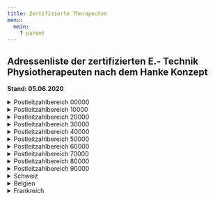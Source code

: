 ```yaml
---
title: Zertifizierte Therapeuten
menu:
  main:
    ? parent
---
```

## Adressenliste der zertifizierten E.- Technik Physiotherapeuten nach dem Hanke Konzept

**Stand: 05.06.2020** 

<details><summary>Postleitzahlbereich 00000</summary>

* Kerstin Lunze Praxis für Physiotherapie Gerichtstraße 5 01069 Dresden
* Konstanze Fleischer Praxis für Physiotherapie Emil- Üeberall-Str. 14  01159 Dresden
* Heike Simoneit Schillerstr. 38 01454 Radeberg
* Ina Vollborth Praxis für Physiotherapie Herbstsonne Somsdorferstr. 1a  01705 Freital
* Antje Hälbig Klinik Bavaria An der Wolfsschlucht 1-2 01731 Kreischa
* Petra Kuhn Praxis für Physiotherapie Welke-Kirsten u. Schmidt 01900 Großröhrsdorf
* Anette Klausch Ströbitzer Haupstr.14 03046 Cottbus
* Nicole Rödel Am Hirtenhaus 6 04159 Leipzig
* Antje Otto Harnackstr. 7 04317 Leipzig
* Ines Rothe Hohlbeinstr. 75 04429 Leipzig
* Gundula Striedinger Praxis für Physiotherapie Ringstraße 8 04668 Dürrweitzschen
* Kerstin Girbig Praxis für Physiotherapie Döbelner Straße 9-11 04746 Hartha
* Nicole Plock VITALIS Kylische Str. 31 06526 Sangerhausen
* Manja Schmidt VITALIS Kylische Str. 31 06526 Sangerhausen
* Uwe Müller Median Klinik Am Kießling 1 07356 Lobenstein
* Birgit Herzog Praxis für Physiotherapie Plauensche Straße 73 07545 Gera
* Karin Schnee Praxis für Physiotherapie Plauensche Straße 73 07545 Gera
* Jana Burghardt Moritz-Klinik Hermann-Sachse-Straße 46 07639 Bad Klosterlausnitz
* Dirk Hesse Praxis Physikalische Therapie Uwe Hübner Stauffenbergstraße 16 07746 Jena
* Katrin Meinhold Zur Försterei 2 08262 Jägersgrün
* Yvonne Hentschel Praxis für Physiotherapie A. Schädlich 08304 Schönheide
* Katja Köka Wormser Straße 17 09126 Chemnitz
* Teresa Ftitzsching Admedia GmbH Bayreuther Str. 12 09130 Chemnitz
* Ingrid Küttner Praxis für Physiotherapie Siedlung 3 09603 Großschirma 

</details>

<details><summary>Postleitzahlbereich 10000</summary>

* Beate Börner Stromstr. 10 10555 Berlin
* Nicole Mathew Mareschstr. 6 12055 Berlin
* Annette Göhrum Machonstraße 29 12105 Berlin
* Barbara Neuwald Hobrechtstr. 17 12047 Berlin
* Marlies Schleicher Rubensstr. 86 12157 Berlin
* Fransziska Engst Physio- Ergo GmbH Helle Mitte 12629 Berlin
* Barbara Stein Müllerstr. 20 a 13353 Berlin
* Miriam Goldschmidt Ev Geriatriezentrum Reinickendorfer Str. 61 13347 Berlin
* Barbara Maiwald Wachsmuthstr. 22 13467 Berlin
* Sabine Ziemann Schlieperstr. 5 13507 Berlin
* Kriemhild Thorbahn Ernst Str. 29 13509 Berlin
* Marion Rehfeld Prinz-Handjery-Str. 4 14167 Berlin
* Martina Lüninghake, PT in  Berlin 0177/5059404
* Sebastian Willems 14482 Potsdam
* Claudia Alt Chausseestr. 8 14542 Geltow
* Stefanie Miething Fachklinik Hohenstücken Brahmstr. 38 14772 Brandenburg
* Heike Ringte Fachklinik Hohenstücken Brahmstr. 38 14772 Brandenburg
* Kathrin Gottschalk Rapsacker 28 18211 Bagershagen
* Petra Gleuel Ambulantes Rehazentrum Am Grünen Tal 22 19063 Schwerin
* Nadine Stüwe Helios Kliniken Wismarsche- Str. 397 19049 Schwerin
* Heiko Nachtigall Klinik Leezen Wittgensteiner Platz 1 19067 Leezen (bei Schwerin)
* Dagmar Krumm Neurologische Frühreha Wittgensteiner Platz 1 19067 Leezen

</details>

<details><summary>Postleitzahlbereich 20000</summary>

* Ann-Kristin Reutershan Stadthausbrücke 1 20089 Hamburg
* Silke Berghausen Meridianstr. 6 20535 Hamburg
* Doris Euen Asklepios Klinik St. Georg  Lohmühlenstr. 20535 Hamburg
* Helge Sundermeyer Waldklinik Jestburg Klecker Waldweg 145 21266 Jesteburg/Nordheide
* Kirsten Lambert Brüsseler Str. 1 21423 Winsen/Luhe
* Susanne von Borstel Meiendorfer Weg 57 22145 Hamburg
* Melanie Geyer Heliosklinik Johanes Ritter  Str. 100 21502 Geesthacht
* Ute Illner Oldesloerstr.2 22964 Steinberg 2
* Jutta Kraemer Stadthausbrücke 1-3 20355 Hamburg
* Susanne Vellmer Sieker Landstr. 176 22927 Großhansdorf
* Antje Betz Physioteam Gertigstraße, Gertigstraße 48, 22303 Hamburg
* Maja Grotjan Gloxinstr. 22 23554 Lübeck
* Peter Bock Morkerke 10 23564 Lübeck
* Renate Dürr Dornkampstr. 6 23669 Timmendorfer Strand
* Dorothea Lehner Voßberg 23 23714 Malente-Malkwitz
* Thomas Pahnke Dieckseepromenade 9-11 23714 Malente-Gremsmühlen
* Jörg Bals Kirchhofsallee 1 23730 Neustadt i. Holstein
* Christian Wustlich Neurolgisches Zentrum Bad Segeberg Hamdorferweg 5b 23795 Bad Segeberg
* Anke Steinmann Hamdorfer Weg 5b 23795 Bad Segeberg
* Volkmar Altschuh Bornischen 9 23795 Bad Segeberg
* Anne Klattenhof Brunswiker Straße 59 PT-Praxis Bartsch und Benk 24103 Kiel
* Imke Baltzer Praxis für Physiotherapie Baltzer-Gerdes Spreeallee 49 24111 Kiel
* Frank Simmat PT Praxis und Naturheilverfahren Sophienblatt 46 24114 Kiel
* Britta Göpel Söhren 2 24226 Mönkeberg
* Randi Mahn Gut Büchenau 3 a 24354 Rieseby
* Ira Huesmann Eckernförder Str. 16 24398 Karby
* Mirke Freier Rheumaklinik 24576 Bad Bramstedt
* Malte Thiessen Am Glockenturm 4 24784 Westerrönfeld
* Corinna Hübner Posthofstr. 11a 24321 Lütjenburg
* Britta Gebhardt Therapiezentrum Damp 24351 Damp
* Christa Körner Ehlerskoppel 12 24366 Loose
* Dörte Stach Bahnhofstr. 26 24392 Süderbrarup
* Anja Sager Holstenstr. 11 24534 Neumünster
* Torsten Hinrichs Johann- Hinrich- Fehrs-Str. 34 24623 Großenaspe
* Melanie Maszar Ambulantes Therapiezentrum Klaas Adolfstraße 1 24768 Rendsburg
* Susanne Feldhoff Nissengang 9 24850 Schuby
* Melanie Mumm Hersbarg 3 24861 Bergenhusen
* Simone Beck Schiffbrücke 58 24939 Flensburg
* Edda Landt-Hayen Falkenberg 29b 24939 Flensburg
* Hazel Hawes Toosbüystr. 31 24937 Flensburg
* Thomas Mehlert Neustadt 52 24939 Flensburg
* Iris Alber Helenen Allee 9 24937 Flensburg
* Dagmar Geburzky Eibenweg 35 24937 Flensburg
* Susanne Kleiner Dorotheenstr. 35 24939 Flensburg
* Claudia Klug Knappen Str. 6 24939 Flensburg
* Barbara Wienholt Christinenstr. 11 24937 Flensburg
* Bettina Stelzer Oderstieg 7 24943 Flensburg
* Angela Wagemans Bremer Platz 3 24943 Flensburg
* Birgit Mahlke Fruerlunder Str. 72 24943 Flensburg
* Carsten Bethge Stralsunder Str. 6 24944 Flensburg
* Lioba Dauck Westerkoppel 8 24944 Flensburg
* Maren Kayser Fruerlundhof 12 24943 Flensburg
* Antje Steffens Slukefterweg 17c 24955 Harrislee
* Dietmar Kleist Dorfstr. 5c 24969 Großenwiehe
* Sylvia Gefke Gintoft 41 24972 Steinbergkirche
* Frauke Blum Hauptstraße 12 24975 Hürup
* Angelika Burghardt-Gertis Bi de Eck 2 24983 Handewitt
* Heike Franz-Matthiesen Siedlungsstr. 3b 24983 Handewitt
* Silke Engel Westerreihe 2a 24988 Barderup
* Michael Noffke Müllenhofweg 1 25709 Marne
* Thorsten Herrman Therapiezentrum Eschmarschstr. 50-52 25746 Heide/Holstein
* Sönke Boock Goethestr.5 25813 Husum
* Tjitse Tigchelaar PT Praxis Gerloff Westerkampweg 21 25813 Husum
* Sybille Wulf Teichweg 29 25337 Elmshorn
* Johannes Hartwigsen Kleiseerkoog/Moordeich 25899 Galmsbüll
* Andrea Miska Ratsherr-Schulze-Str. 15 26122 Oldenburg
* Astrid Clute-Simon Widukindstr.1 26121 Oldenburg
* Sabine Burmann Therapie-Zentrum  Staulinie 18 26122 Oldenburg
* Heike Karte Bahnhofstr. 6 26160 Bad Zwischenahn
* Silke Klarmann Am Hogen Hagen 26160 Bad Zwischenahn
* Nicole Breyer Zum Burggarten6 26169 Friesoythe
* Henning Reinders Praxis Oberbült 7 26340 Zetel
* Danuta Meinhardt Praxis: Wittmunderstr.27 26639 Wiesmoor
* Gabriele Becker Bismarckstr.1 26670 Uplengen-Remels
* Margit Rymbakowski Rosenstr. 26 26676 Barßel
* Bernd Christiansen Amselstr. 13 26689 Augustfehn
* Gudrun Rupel Sonnenblumenstr. 7 26725 Emden
* Malaika Diekhoff Praxis Claus/Sterenberg/Papenburg 26810 Westoverledingen
* Britta Petat Splitting Links 132 26871 Pappenburg
* Angelika Szrama Oststr. 232 26892 Dörpen
* Karin Klatte Eichenstr. 12 26897 Esterwegen
* Jutta Bartels Auf der Loge 4 27305 Bruchhausen- Vilsen
* Sabine Krüll Schulstr. 33 27386 Hemslingen/Söhlingen
* Petra Piotraschke PT Praxis 27624 Bad Bederkesa
* Elfie Ganzkow Hohenfelderstraße 12 27711 Osterholz-Schambeck
* Sabine Latz Industriestr. 29 27809 Lemwerder
* Ditte Gerhardt Hildesheimer Str. 2a 28205 Bremen
* Bettina Goldbach Nienburgerstr. 1 28205 Bremen
* Ulrike Schmitz Prangen Str. 38 28203 Bremen
* Sandra Franz Schubertstr, 30 28209 Bremen
* Thomas Eckhoff Kasseler Str. 47 28215 Bremen
* Sven Milz Richthofenstr. 3 28759 Bremen
* Stephanie Rasch PT Praxis Schönemau Jtagstr. 1 29221 Celle
* Adelheid Ganzer Praxis Hoyos Tim- Willem- Weg 29320 Hermannsburg
* Heike Struthoff Bahnhofstr.2 29579 Emmendorf
* Birgit Behrendt Lyraweg 34 29549 Bad Bevensen
* Diana Klinik Dahlenburger Straße 29549 Bad Bevensen
* Brigitte Meister Dahlenburger Straße 29549 Bad Bevensen
* Peter Klatte Dahlenburger Straße 29549 Bad Bevensen
* Sigrid Bhaltavai Dahlenburger Straße 29549 Bad Bevensen
* Walter Kerner Am Forstgarten 6 29549 Bad Bevensen
* Elisabeth Breme Salamanderweg 25 29574 Ebstdorf
* Martina Schmied Koppelweg 5 29591 Römstedt
* Cordula Kopf Meßhausen 5 29614 Soltau 

</details>
<details><summary>Postleitzahlbereich 30000</summary>

* Lucie Schumacher Im Mailand 14 30082 Garbsen
* Barbara Stalp Waldstr. 13 30163 Hannover
* Stephanie Lucke Holscherstr. 13 30161 Hannover
* Dirk Riemenschneider Sallstr. 90 30171 Hannover
* Astrid Hohenhaus Grethe-Jürgens-Str. 56 30177 Hannover
* Siglinde Rogge Hermenweg 8a 30419 Hannover
* Sandra Zerm Vanelmannstr. 5 30453 Hannover
* Andrea Zager Menzelstr. 81 30459 Hannover
* Sabine Köhler Lessingstr. 11 30457 Hannover
* Kerstin Kramer Wettberger Edelhof 3 30457 Hannover
* Alfred Katzer Wunstorfer Str. 57 30453 Hannover
* Michael Holtz Donaustr. 28 30519 Hannover
* Sigrid Reininghaus Wedekindweg 1 30823 Garbsen
* Anju Heine Alte Rathausstr. 15 30880 Laatzen
* Birgit Mahlmann Im Langen Feld 3 30880 Laatzen
* Wiebke Dreyer Otto-Backhaus-Str. 5 30890 Barsinghausen
* Jana Gänsslein Westerfeldstr. 2 30890 Barsinghausen
* Gabriela Czornik Sonnenweg 14 30900 Wedemark
* Martina Oldhafer Leddinring 14 30916 Isernhagen
* Anita Bühre Lindenweg 21 30966 Arnum
* Ingrid Ulrich Fachpraxis für Krankengymnastik Jeinser Str. 6  30982 Pattensen
* Solveig Apel Neue Straße 5 31039 Rheden
* Kerstin Wolten Karl-Krösche-Str. 11 31061 Alfeld
* Nico van Dort Winzenburger Str. 6 31061 Alfeld/Leine
* Susann Willig Herrendienstanger 3 31073 Grünenplan
* Andreas Weigelt Ringstr. 12 31091 Coppengrave
* Maria Jendrassek Treibestr. 9 31134 Hildesheim
* Katja Löhner Sedanstr. 25 31134 Hildesheim
* Barbara Lazarek Amalie-Sieveking-Str. 31 31141 Hildesheim
* Brigitte Henke PT Praxis Binderstr. 16 31141 Hildesheim
* Hans-Christian Wittneben Im Sacke 4 31157 Sarstedt
* Stephanie Leder Feldstr. 27 31157 Sarstedt
* Dorothee Hagen Marktstr. 44 31162 Bad Salzdetfurth
* Esther Noe Ahornallee 9 31162 Bad Salzdetfurth
* Nicole Adolf Friedrich-Freitag-Str. 5 31167 Bockenem
* Katja Loll Hinter der Schmiede 3 31188 Holle/Soltau
* Michaela Wennemuth-Kratzenstein Nikolausstr. 4 31199 Diekholzen
* Stefanie Bachmann Hermann-Löns-Straße 15 31199 Diekholzen
* André Vergne Iltener Str. 49 31275 Lehrte
* Bianca Schoppe Ahltener Str. 20 31275 Lehrte
* Martin Bartsch Kleine Geest 3-5 31592 Stolzenau
* Heike Sandmann Moorblick 6 31600 Uchte
* Volker Seebach Probsthägerstr. 38 31655 Stadthagen
* Michael Vittoria Goedeckestr. 14 31655 Stadthagen
* Iris Bach Herminenstr. 15a 31675 Bückeburg
* Jörg Meinze Am Hilgenhof 2 31675 Bückeburg
* Helga Meinze Am Hilgenhof 2 31675 Bückeburg
* Christel Anyig Am Bodenwinkel 5 31675 Bückeburg
* Thilo Grimpe Piepenbreite 56 31683 Obernkirchen
* Corinna Kloß Rauher Kamp 28 31691 Helpsen
* Sabine Malinowski-Born Bahnhofstr. 32 31698 Lindhorst
* Ute Buurman Kirchstr. 5 31699 Beckedorf
* Gaby Hupfeld Pulverstr.4 31675 Bückeburg
* Sarah Göhre An der Schölbeeke 22 31675 Bückeburg
* Kathrin Sallermann Bornbrink 7 31675 Bückeburg
* Andre Sperlich Bückeberg- Klinik 31707 Bad Eilsen
* Hans-Georg Horn Neumühlener Str. 32 31708 Ahnsen
* Ronald Stärke Saenkamp 8 31712 Niedernwöhren
* Christa Vieth Steinbrink 1,  31711 Luhden
* Ute Holstein Rosenthaler Str. 24,  31737 Rinteln/Schaumburg
* Birgit Meyer Heinrich-Dohm-Str. 5,  31737 Rinteln
* Lars Molthahn, Am Steinanger 2, 31737 Rinteln
* Petra Ordelheide-Süllwold Detmolder Str. 30 31737 Rinteln
* Elke Immohr Otto-Jordan-Weg 2 31737 Rinteln
* Viola Breiholdt Am Werder 1b 31737 Rinteln
* Katrin Bormann Emmernstr. 13 31785 Rinteln
* Dagmar Böhm-Griese Chamissostr. 36 31785 Hameln
* Bettina Oltmanns Reimerdeskamp 69a 31787 Hameln
* Bettina Gudd Bismarckstr. 12 31812 Bad Pyrmont
* Kristina Lorenzen Mühlenstr. 18b 31812 Bad Pyrmont
* Michael Hoehns Zum Oberen Felde 6 31832 Springe
* Simona Herbrechtsmeier Gärtnerweg 52 31840 Hessisch Oldendorf
* Silvia Amtsberg Stettiner Weg 3 31840 Hessisch Oldendorf
* Dorothee Braess Koppelweg 8 31840 Hessisch Oldendorf
* Rita Kaiser Am Knappenberge 15 31848 Bad Münder
* Simone-Nicole Kannowsky Rodewinkel 18 31848 Bad Münder
* Nicole Manzke Köhlerstr. 16 31848 Bad Münder
* Sabine Fenske An der Mittelbreite 14 31860 Emmerthal
* Ingrid Hasenbruch Bahnhofstr. 8 31863 Coppenbrügge
* Christina Wegmann Rodenberger Str. 28 31867 Lauenau
* Margit Tölke Diebrocker Str. 13 32051 Herford
* Inge Baric’ Schötmrsche Straße 8a 32107 Bad Salzuflen
* Inge Eisermann-Schmidtke Schloßstr. 18 32108 Bad Salzuflen
* Michael Geick Schloßstr. 18 32108 Bad Salzuflen
* Eva Dettmeyer Rotkehlchenweg 8c 32108 Bad Salzuflen
* Monika Kania Bünderstr. 15 32130 Enger
* Cornelia Bussmann Holserstr. 60 32257 Bünde
* Thorsten Nobbe Blankener Str. 30 32257 Bünde
* Kerstin Strukmeier Langenkamp 28 32257 Bünde
* Bianka Schwarze ostlandstr.1 32369 Rahden
* Jenny Rink Hülsenbuschweg 6 32312 Lübbecke
* Ulrich Koch Sonnenwinkel 12 32361 Preuß. Oldendorf
* Gabriele Grote Wehe 198 32369 Rahden
* Michele Ramroth Prangenort 105 32423 Minden
* Eveline Anter Soodstr. 1 32423 Minden
* Andrea Becker Vorm Berge 40 32429 Minden
* Katja Domin Praxis Porta Lannerstr. 2 32457 Porta Westfalica
* Marlies Seele Stehbrink 33 32469 Petershagen
* Britta Gebhhardt Birkenweg 7 32584 Löhne
* Marion Althoff Werster Str. 181 32549 Bad Oeynhausen
* Peter Block Schützenstr. 50 32545 Bad Oeynhausen
* Klinik am Rosengarten KG-Abteilung 32547 Bad Oeynhausen
* Anja Reinkung KG-Abteilung 32547 Bad Oeynhausen
* Christa Bose Turmstr. 40 32547 Bad Oeynhausen
* Birgit Schulze Bergstr. 24 32547 Bad Oeynhausen
* Elsa Schwarz Fichtestr. 12 32547 Bad Oeynhausen
* Susanne Rieß Lortzingstr. 23 32547 Bad Oeynhausen
* Jaana Lenger Bäckerstr. 3 32602 Vlotho
* Heinz-Wilhelm Biermann Amtsweg 10 32609 Hüllhorst
* Anja Tödtmann Ginsterweg 4 32609 Hüllhorst
* Sabine Eikemper Mindener Str. 6 32602 Vlotho
* Brgitte Körnig Ölbrinkstr. 4 32602 Vlotho
* Sabine Buchholz Schuhmannstr. 11 32657 Lemgo
* Elke Schnitger Dieselstr. 17 32657 Lemgo
* Clivia Uthe Hauptstr. 19 32694 Dörentrup
* Elke Kullak Schubertstr. 1 32699 Extertal/Bösingfeld
* Iris Böger Schorenstr. 25 32756 Detmold
* Reinhild Witt Marienstr. 54 32756 Detmold
* Astrid Hamann Bremker Str. 2a 32758 Detmold
* Irene Harder Lesingstr. 21 32825 Blomberg
* Jana Franke Zur Schmiede 46b 33098 Paderborn
* Elmar Hunke Thienhauser Weg 37 33100 Paderborn
* Claudia Gogrefe An der Kapelle 41 33104 Paderborn
* Bianca Nolte Flottmeierstr. 7 33161 Hövelhof
* Anja Speckenheuer Mittelstr. 3 33181 Wünnenberg
* Thomas Niehoff Jahnstr. 9 33189 Schlangen
* Fridolin Wuchinger Berliner Str. 10-14 33442 Herzebrock
* Susan Bretschneider Threbenstr. 8 33602 Bielefeld
* Andreas Wölffing Donauschwabenstr. 98 33609 Bielefeld
* Ulrich John Berliner Str. 16 33647 Bielefeld
* Aliya Szymanska Berliner Str. 16 33647 Bielefeld
* Claudia Schulte Siekkamp 47 33659 Bielefeld
* Markus Kraus- Erdl Interdiziplinäres Zentrum 33790 Halle/Westfalen
* Michaela Becker Am Hanewinkel 18 Herzenbrock Clarenholz
* Birgit Walkenhorst Bergstr. 7 33824 Werther
* Petra Böversen Wellenstraße 11 33829 Borgholzhausen
* Petra Methe Kasseler Str. 59 34266 Niestetal
* Felix Ritter An der langen Wiese 34298 Eschenstruth
* Christian Mittnacht Bahnhofstr.4 34369 Hofgeißmar
* Kurt Matthes Bahnhofstr. 9 34323 Malsfeld-Beiseförth
* Frank Bender Jahnstr. 1 34431 Marsberg
* Norbert Petrick Wicker- Klinik Fürst-Friedrich-Str. 2-4 34537 Bad Wildungen
* Henk Netjes Am Hochzeitshaus 5 34560 Fritzlar
* Andreas Tiedemann Friedrich-Naumann-Str. 1 35037 Marburg
* Christian Berrichon Reha Fit Am Krekel 35037 Marburg
* Thomas Peichl Reha Fit Am Krekel 35037 Marburg
* Reiner Baum Reha Fit Am Krekel 35037 Marburg
* Uwe Happel Reha Fit Am Krekel 35037 Marburg
* Gudrun Lange(Huber) Am Schubstein 25 35091 Cölbe
* Christoph Bonitz Wehrdaer Str. 120 35041 Marburg
* Antje Winkler Salegrund 14 35041 Marburg
* Gudrun Lange(Huber) Am Schubstein 25 35091 Cölbe
* Matthias Bernhardt Hochstr. 2 35232 Dautphetal
* Kristin Hergenröther PT Praxis Ingeborg Menge Bahnhofstr. 7 35325 Mücke- Merlau
* Samuel Müller PT Praxis Glasmann und Müller Wilhelmstr. 23 35440 Linden
* Ingrid Glasmann PT Praxis Glasmann und Müller Wilhelmstr. 23 35440 Linden
* Justina Moser PT Praxis Glasmann und Müller Wilhelmstr. 23 35440 Linden Tel. 06403/63123
* Monika Hummel Ostpreußenstr. 21 35633 Lahnau
* Roswitha krämer Birkenweg 07 36151 Burghaun
* Christine Wolf Am Eichberg23 36341 Lauterbach
* Petra Burkart PT Praxis K. Lips Zum Thermalbad 136358 Herbstein
* Franziska Slotta PT Praxis Gass Schloßstr. 10 36381 Schlüchtern
* Kertin Gass PT Praxis Gass Schloßstr. 10 36381 Schlüchtern
* Martin Weider Zur Signaltanne 1 36041 Fulda
* Ivon Kirschmann Klinikum Fulda gAG Pacelliallee 4 36043 Fulda
* Brigitte Scherf Bergwinkelweg 14 36381 Schlüchtern
* Ursula Keber Praxis f. Physiotherapie Weitzelstr. 11 36381 Schlüchtern
* Alexandra Bug PT Praxis Kerstin Gass 36381 Schlüchtern
* Christian Rüger Sportplatzstr. 1 36452 Zella/Rhön
* Kerstin Grunwald Stegemühlenweg 55 37083 Göttingen
* Nina-Catherin Gunkel Reitstallstr.7 37073 Göttingen
* Verena Schenke Am Steinmeche 4 37115 Duderstadt
* Ingrid Köster Wieterfeld 14 37154 Northeim
* Alexandra Rakowski Wilhelmstr. 8a 37154 Northeim
* Anja Goldmann Weserstr. 5 37194 Bodenfelde
* Jörg Limmeroth Am Ziegelrain 11 37214 Witzenhausen
* Tanja Weisbeck Orthopädische Klinik 37235 Hessisch Lichtenau
* Tanja Wagner Orthopädische Klinik 37235 Hessisch Lichtenau
* Holger Puhane Orthopädische Klinik 37235 Hessisch Lichtenau
* Katja Schuchard Orthopädische Klinik 37235 Hessisch Lichtenau
* Regine Reichstein PT- Schule Orthopädische Klinik 37235 Hessisch Lichtenau
* Andrea Semmler Werra Klinik der BfA Berliner Str. 3 37242 Bad Soden- Allendorf
* Barbara Flucke Kefferhäuserstr. 22 37351 Dingelstadt
* Gerhild Masanek Hellhofstr. 7 37520 Osterode/Harz
* Katrin Hallbauer PT Praxis G. Masanek Hoelemannpromenade 9 37529 Osterode/Harz
* Christian Appel Praxis Appel Ostertor 2a 37574 Einbeck
* Silvio Hullmeine  Neue Krug 10 37589 Düderode
* Rita Vratislavsky Bismarckstr. 10 37603 Holzminden
* Silvia Prothmann Steinacker 30 37603 Holzminden
* Martina Scharper-Hörning Kellbergstr. 77 37627 Stadtoldendorf
* Angelika Hoffmann Praxis A. Hoffmann Schillerstr. 10 37632 Escherhausen
* Sandra Guske-Wrede Sonnenbreite 5 37688 Beverungen
* Christina Weiß Echternstraße 40 38100 Braunschweig
* Christian Ebeling Therapie und Therme Fallersleber-Tor-Wall 21-22 38100 Braunschweig
* Grit Eppers Fasanenstr. 46 38102 Braunschweig
* Michaela Peters Praxis am Löwenwall Löwenwall 10 38100 Braunschweig
* Alexandra Kalliardos PT Praxis R. Janko- Kallirdos Franz-Liszt-Str. 17 38106 Braunschweig
* Karsten Bischoff Grubenweg 4 38112 Braunschweig
* Svantje Hille Petristraße 11 38118 Braunschweig
* Stefanie Fay KG Praxis Wollenweber Turmstr. 1c 38124 Braunschweig
* Brigitte Haack  Städtisches Klinikum 38124 Braunschweig
* Marisa Bergmann Fischhausenweg 6 38124 Braunschweig
* Melanie Kaatz Kanzleistraße 6 38229 Salzgitter
* Andreas Hahn Elisabethstraße 9 38259 Salzgitter
* Rita Dietrich Mathildenweg 6 38268 Lengede
* Melanie Riemann(Kühl) PT Praxis am Stadtpark Roonstr.7 38102 Braunschweig
* Daniel Riemann PT Praxis am Stadtpark Roonstr.7 38102 Braunschweig
* Silvia Raspe Praxis für Körpertherapie Husarenstr. 16 38104 Braunschweig
* Melanie von Parzottka PT Praxis Wollenweber Turmstr. 1c 38122 Braunschweig
* Bernhard Walsdorff, ,Praxis Walsdorff&Partner,Rüningerweg 34, 36124 Braunschweig
* Alexa Köppen Gemeindestraße 12 38126 Braunschweig
* Renate Steinert-Kreisel Kalkbruch 3 38229 Salzgitter
* Ulrike Engelstädter Gesundheitszentrum Balance Marie-Crurie-Str. 3 38268 Lengede-Broistedt
* Melanie von Parzottka Lipinski Gesundheitszentrum Balance Marie-Cruie-Str. 3 38268 Lengede-Broistedt
* Petra Behrendt Krumme Straße 27 38300 Wolfenbüttel
* Sonka Wendenburg Fischerstraße 1 A 38300 Wolfenbüttel
* Petra Behrendt Praxis für Physiotherapie Lindener Str. 15 38300 Wolfenbüttel
* Rene Urban Praxis für PT und Massage Breite Strasse 25 38312 Cramme
* Benjamin Pabst Grüner Platz 26 A 38302 Wolfenbüttel
* Kirsten Labtzke Bernadusring 6 38304 Wolfenbüttel
* Ingo V. Rembitzki Praxis Pfenninger 38304 Wolfenbüttel
* Ralf Trautmann Therapiezentrum Hornburg Knick 3 38325 Hornburg
* Gabriele Koch Gustav-Steinbrecher-Str.19 38350 Helmstedt
* Vera Hoffmann Röntgenstr. 8 38465 Brome
* Katharina Iatridis PT Praxis Andre Bäcker Dannenbüttler Weg 1a 38518 Gifhorn
* Stephan Kukuk Praxis Physikalische Therapie Ringstr. 12 38550 Isenbüttel
* Antje Pabst Schieferweg 8 38640 Goslar
* Regina Weiterer Claustorwall 38 38640 Goslar
* Gabriele Roosmann Oberer Triftweg 31 38640 Goslar
* Holger Siegert  KG Praxis H. Neumann Am alten Salzwerk 3 38667 Bad Harzburg
* Silke Michaelis Herzog Julius Klinik 38667 Bad Harzburg
* Kristin Kund Herzog Julius Klinik 38667 Bad Harzburg
* Dick Egmond Burgstraße 23 38667 Bad Harzburg
* Sylke Hübner Kurhotel Vier Jahrezeiten 38667 Bad Harzburg
* Barbara Fricke Hopfenkamp1 38704 Liebenburg
* Constanze Conrad Asklepios Klinik Schildautal  Karl-Heroldt-Str. 1 38723 Seesen
* Matthias Rennspieß Asklepios Klinik Schildautal Karl-Heroldt-Str. 1 38723 Seesen
* Alexandra Frank Asklepios Klinik Schildautal Karl-Heroldt-Str. 1 38723 Seesen
* Ulrike Dorff Asklepios KLinik Schildautal Karl-Heroldt-Str. 1 38723 Seesen
* Diana Gelhoff Friesenstr.52 39108 Magdeburg
* Manuela Born Mutter- Kind- Kurklinik 39619 Arendsee 

</details>
<details><summary>Postleitzahlbereich 40000</summary>

* Ute Bargfrede Merkurstr. 36a 40223 Düsseldorf
* Susanne Schülke Himmelgeister Str. 56 40225 Düsseldorf
* Manfred Stöhr Oberbilker Allee 182 40227 Düsseldorf
* Carsten Lutze Fr.-v.-Spee Str. 30 40489 Düsseldorf
* Bettina Kopbauer Dopplerweg 11 40591 Düsseldorf
* Michaela Zilger Kölner Landstr. 437 40589 Düsseldorf
* Ulrike Bittner Meliesallee 16 40597 Düsseldorf
* Susanne Kast Ruhrstr. 37 40699 Erkrath
* Nina Marx  Peter-Rosegger-Straße 25 40699 Erkrath
* Brygida Schröder Beethovenstr. 33 40724 Hilden
* Sandra Vollrath PT Praxis K. Freimuth Talstr. 3 40822 Mettmann
* Angelika Löhr Altenkamp 51 40885 Ratingen
* Monique Dorda Otto-Weisstr. 4 41466 Neuss
* Reinhold Kauder 41517 Grevenbroich
* Kurt Klingohr Weihenstr. 12 41748 Viersen
* Alexandra Drauwe, c/0 de Regt Hofaue 91 42103 Wuppertal
* Frank van Buynder Grünstr. 26 42103 Wuppertal
* Ludgera Vornholt Bayreutherstr. 17 42115 Wuppertal
* Doris Bätz Hünefeldstr. 90 42285 Wuppertal
* Hella Mertens Völklinger Str. 8 42285 Wuppertal
* Marina Waesenberg Finkenweg 34 42489 Wülfrath
* Dorothee Chrstern Weissdornweg 25 42489 Wülfrath
* Udo Kielhorn 42489 Wülfrath
* Ulrike Wojahn Bernsaustr. 20a 42553 Velbert
* Susanne Kast Zweibrücker Str. 7 42697 Solingen
* Ursula Stolpmann Goldberger Weg 30 42699 SoE
* Edeltraut Zimmermann Kölnerstr. 110 42897 Remscheid
* Silke Bornefeld Lindenallee 19c 42899 Remscheid
* Cristina Rode PT Praxis Sladek Danuta Wickeder Str. 298 44319 Dortmund
Bianca Schichel (damals Binte) 59192 Bergkamen Praxis 44135 Dortmund
* Ingrid Francsovies Von Kettlerstr. 19 44623 Herne
* Annemarie Többen Sraßburgerstr. 39 44623 Herne
* Dorit Kinscher Praxis Baum Schulte-Siepmann Hauptstraße 215 44649 Herne
* Jutta Korte Almastr. 27 44651 Herne
* Katja u. Willi Buchholz Kurt-Schuhmacher-Platz 11 44787 Bochum
* Andrea Schäfer Am Lakenbruch 54 44793 Bochum
* Silvia Böhlke Kohlenstr. 191 44793 Bochum
* Heike Blackert Josephinenstr. 61 44807 Bochum
* Angelika Kreinz Josefinenstr. 19 44807 Bochum
* Ingrid Runschke Pappelweg 2a 44869 Bochum
* Bernd Höner Höntroper Straße 68 44869 Bochum
* Ingrid Ewers Brunnenstr. 57 45128 Essen
* Simone Diefenbrach Krawehlstr. 25 45130 Essen
* Witold Plich Langenbechstraße 2 45130 Essen
* Nadja Vieregge Hobeisenstr. 35 45147 Essen
* Stefan Selke Rahmannstr. 12 45357 Essen
* Kerstin Meyer Tinkrathstr. 29a 45472 Mühlheim
* Stanislaw Pierschinski Amselstr. 30 45472 Mühlheim
* Ines Lange Erlenweg 73 45481 Mühlheim
* Anja Heisterkamp PT Praxis Urs Pfannenmüller Zur Alten Mühle 56 45481 Mühlheim
* Stephan Chadoys Uhlandstr. 27 45525 Hattingen
* Rudolf van Delden Holschentor 11 45525 Hattingen
* Solveig Nerlich Nordstr. 60 45525 Hattingen
* Heidrun Hartung Gedulderweg 55 45549 Sprockhövel
* Martina Hein Hertenerstr. 59 45657 Recklighausen
* Berit Wessel Pertkesring 25 45549 Sprockhövel
* Martina Pachollek Kölner Str. 52a 45661 Recklinghausen
* Stefanie Mastalerz Hillerfeldmark 3 45659 Recklinghausen
* Thomas Frey 45699 Herten
* Annette Horn Hof Ellinghaus 45701 Herten
* Sabine Figgener Heibeckstr. 3 45711 Datteln
* Susanne Becker Alsenstraße 3 45711 Datteln
* Barbara Möller Lch-Sch-Bach-Straße 3 45711 Datteln
* Andre Dömer Türkenort 9 45711 Datteln
* Hildegard Brandhoff Philippistr. 8 45721 Haltern
* Hurck-Born Karl-Liebknecht-Str. 10 45770 Marl
* Kavus Ameri 45879 Gelsenkirchen
* Matthias Bliesenbach 45883 Gelsenkirchen
* Gabriele Falkowski 45891 Gelsenkirchen
* Rainer Riedel Olhofstraße 2 45894 Gelsenkirchen
* Jutta Patz Horsterstr. 336 45899 Gelsenkirchen
* Marcel Wehr Straßburgerstraße 100 46045 Oberhausen
* Claudia Dickmann Rechenacker 49 46049 Oberhausen
* Christoph Sachs Holunderstr. 9 45770 Marl
* Erik van Hoorde Osterfelder Str. 9 46236 Bottrop
* Uta Wallenfang Max-Schwarze-Weg 20a 46236 Bottrop
* Manuela Simon Richard-Wagner-Str. 43 46236 Bottrop
* Mirko Müller KG Praxis Hauptstr. 5 46244 Bottrop-Kirchhhellen
* Marina Zipper Falkenstraße 45 46282 Dorsten
* Andreas Keunen Windmühlenweg 2 46446 Emmerich
* Dorothee Krämer Wardterholzweg 5 46509 Xanten
* Irmtraud Voigt Ernastr. 13 46537 Dinslaken
* Sandra Menzel Lakumerstr. 4 47137 Duisburg
* Sabine Schneider Ziethenstr. 33 47169 Duisburg
* Kirsten Seidat Zellerstr. 6 47259 Duisburg
* Gabriele Blum Emil-Nolde-Str. 15c 47447 Moers
* Gerd Bernhardt Praxis für Physiotherapie Nierbenbergerstr. 192 47475 Kamp- Lintfort
* Uta Pelshenke Kastanienallee 9 48165 Münster
* Willi Fugmann Vinzenweg 4 48147 Münster
* Corinna Heppel Schmeddingstr. 107 48149 Münster
* Ulrike Meyer Bernhardstr. 1 48153 Münster
* Annegret Müller Birkenweg 59 48155 Münster
* Anja Künzel Mondstr. 148 48155 Münster
* Anke Obst Stadtlohnweg 33, Apmt. 6 48161 Münster
* Claudia Erdmann Tilsiter Str. 2 48163 Münster
* Marion Freudenreich Geistkamp 10 48165
* Uta Pelshenke Kastanienallee 9 48165 Münster
* Silke Goebeler Hansering 39 48231 Warendorf
* Kirsten Brox Balkeweg 5 48249 Dülmen
* Cordula Vennekamp Riekestr. 10 48268 Greven
* Nicole Frenking Sandhügel 25 48282 Emsdetten
* Christa Ruhmöller Wannemacherstr. 2a 48282 Emsdetten
* Volker Tibbe Am Bode 5 48455 Bad Bentheim
* Beate Pälmke Nordstr. 18 48324 Sendenhorst
* Karsten Gemmeker Richterskamp 38 48527 Nordhorn
* Jesco Schiebener Coesfelder Hof 1a 48527 Nordhorn
* Anke Cyran Altenberger Str. 212 48565 Steinfurt
* Petra Heijnk Mozartstr. 7 48683 Ahaus-Alstätte
* Rita Kröger Grenzweg 9 49751 Spahnharrenstätte
* Barbara Temme Elchbogen 17a 44892 Bochum Langendreen
* Thomas Sprenkel 48147 Münster
* Karin Lütge Zutelgte Geriatrische Klinik Maria Frieden Am Krankenhaus 1 48291 Telgte
* Klaus Debus Katharinstr. 65/67 49078 Osnabrück
* Nadja Cermak Limberger Str. 5A 49080 Osnabrück
* Wolfgang Husack Am Vogelsang 24 49088 Osnabrück
* Sandra Gruson Lindenstr. 12 49088 Osnabrück
* Anita Nitters Ahornweg7 49214 Bad Rothenfelde
* Ingrid Hilgemann Remsederstraße 49196 Bad Laer
* Henning Dreier Druckemühlenstr. 5 49328 Melle
* Ute Jürgens Langestr. 32 49377 Langförden
* Nadine Dünnemann Deckau 15 49457 Drebber
* Andrea Große-Sundrup Köllbachweg 6 49497 Mettingen
* Ingrid Nößler Am Zollhaus 31 49509 Recke
* Jeanette Ludwig Goethestr. 25 49549 Ladbergen
* Petra Bettler Münsterweg 39 49549 Ladbergen
* Anja Manecke Wallen-Lienen 15 49545 Tecklenburg
* Tina Jerxsen Am Markt 12 49565 Bramsche
* Stefanie Kortekamp Leuschnerstr.9 49565 Bramsche
* Nicole Hinners Unnern Esk 12 49632 Essen/Addrup
* Katrin Burke Poststr3 49757 Werlte
* Silvia Bruns Ludgeristr. 6a 49716 Meppen
* Gabriele Hanses Robert-Koch-Ring 65 49716 Meppen
* Dorothee Rapien Birkenstr. 3 49740 Haselünne-Elbern
* Helga Bahlmann Zum galgenberg 6 49751 Sögel
* Doris Lindemann Georgstr. 28 49744 Geeste
* Annette Barlage-Eikens Mittelstr. 15 49770 Dohren
* Barbara Pawelzyk Breslauer Str. 12 49770 Herzlake 

</details>
<details><summary>Postleitzahlbereich 50000</summary>

* Oda Ohnesorge Ahornstr. 6 50169 Kerpen
* Anke Hering Im Flachsgarten 13 50226 Frechen-Hücheln
* Bernd Spohr Liethenstr. 30 50259 Pulheim
* Elisabeth Mager Kaiser-Otto-Str. 3 50259 Pulheim/Brauweiler
* Arnd Lohmann Bonner Str. 48 50374 Erftstadt-Lechenich
* Günter Gerards Eichendorffstr.1 50321 Brühl
* Ulrike Hammelbeck Gabelsbergerstr. 31 50674 Köln
* Carola Vesper Salierring 33 50677 Köln
* Carsten Leß, Das Zentrum, Vogelsangerstr. 78, 50823 Köln
* Anna Czajka Nonniweg 20 50825 Köln
* Brigitte Knörle Hospeltstr. 11 50825 Köln
* Bernd Spohr Praxis für PT Venloerstrasse 431 50825 Köln
* Marietta Müller Jüssenstr. 31 50827 Köln
* Jaleh Esteghamat Ostlandstr. 47 50858 Köln
* Ruth Langenkamp Wiener Weg 3b 50858 Köln
* Orthopädische Uniklinik Köln Josef-Stelzmann-Str. 9 50931Köln
* Katja Georg Gleuler Str. 161 50931 Köln
* Olivia Menzel Daunerstr.4 50937 Köln
* S. Schneider-Alken Regentenstr. 31 51063 Köln
* Antje Hingst Barbara Str. 57 51147 Köln
* Klaus Gaugel Krankenhaus Porz am Rhein Urbacher Weg 19 51149 Köln
* Mandy Maybauer Zehntenweg 7b 51381 Leverkusen
* Beate Kerst PT Praxis Spriewald 51469 Bergisch Gladbach
* Jessica Raulf PT Praxis Kinzel und Klein Hauptstr. 47 51789 Lindlar
* Michaela Dahl Hauptsr. 47 PT Praxis Kinzel und Klein 51789 Lindlar
* Karola Leckel St. Augustus Krankenhaus Reukerstr. 45 52355 Düren-Lendersdorf
* Ursula Weber St. Augustus Krankenhaus Reukerstr. 45 52355 Düren-Lendersdorf
* Anja Perse Renkerstraße 45 52355 Düren-Lendersdorf
* Ulla Stolz Renkerstraße 45 52355 Düren-Lendersdorf
* Sigrid Laugwitz Weide 4 51503 Rösrath
* Arnika Naumann Bitzenweg 2b 51588 Nümbrecht
* Silke Soltendieck Erlenhof 2a 51766 Engelskirchen
* Alexandra Stettner Arndtstr. 36 51996 Köln
* Annette Biermann Franzstr.113 52064 Aachen
* Katrin Tessmer In den 20 Morgen 24 52066 Aachen
* Claudia Pütz, Ringstr. 24,  52385 Nideggen
* Petra Behr Hospitalstr. 44 52732 Düren
* Maria Marcinkowska- Densing Universitätsklinikum 53105 Bonn
* Jutta Oppermann Siegmund-Freud-Str.25 53115Bonn
* Anette Döbbeling Venusbergweg 1b 53115 Bonn
* Bernhard Siegmund Von-Gericke-Allee 2 53125 Bonn
* Jutta Oppermann Dechant-Haimbachstraße 13 53177 Bonn
* Andrea Lankers Rheindorferstr. 54 53225 Bonn
* Elisabeth Tyrell Neuer Markt 21 53340 Meckenheim
* Ralf Schönberg Altmühlstr 12 53332Bornheim Kedorf
* Verene Gyske Sebastianuswall8 53474 Ahrweiler
* Bernd Stumpp Königstraße 31 53474 Bad Neuenahr
* Marion Hasenclever Nömmert 2 53819 Neunkirchen
* Britta Schmitz Weesbacher Str 28 53819 Neunkirchen-Seelscheid
* Michael Siegel Pastor-Böhm-Str. 7 53844 Troisdorf
* Sigrid Baller Im Eispfad 50 53919 Weilerswist
* Ruth Best Staatsbad GmbH (Kurmittelhaus) Viktoriaallee 54127 Bad Ems
* Bärbel Schuck Olkstr.12 54349 Trittenheim
* Petra Klinghammer Leopoldstr. 14 54550 Daun
* Elke Kutscheid Leopoldstr. 14 54550 Daun
* Thomas Rinkel Leopoldstr. 14 54550 Daun
* Kai Mengeling Münsterstr. 12 55116 Mainz
* Kerstin Stenzel Mohrholz Praxis L. Schäfer Schillerplatz 22 55116 Mainz
* Caroline Leis Ambulantes Rehazentrum Rizzi Barbarossaring 27 55118 Mainz
* Nicola Liebeck Praxis Rizzi Barbarossaring 40 55118 Mainz
* Beatrice Graff Zentrum für Phys. Therapie Lortzingerstr. 4 55127 Mainz
* Nadja Ploghaus Zentrum für Phys. Therapie Lortzingerstr. 4 55127 Mainz
* Anke Templin Lortzinger Str. 4 BFW Mainz Zentrum f. physik. Therapie 55127 Mainz
* Marga Cupes Bahnhofstr. 48 55218 Ingelheim
* Petra Schaaf PT Praxis Steil Ulmenstr. 6 55286 Wörrstadt
* Beate Völker KG Praxis Ekkert/Heuser Gutenbergstr. 15a 55294 Bodenheim
* Svenja Müller Kreuznacher Diakonie Bösgrunder Weg 8a 55543 Bad Kreuznach
* Elke Töller Kreuznacher Diakonie Bösgrunder Weg 8a 55543 Bad Kreuznach
* Kirsten Meyer Physiotherapie St. Marienwörth Mühlenstr. 39 55543 Bad Kreuznach
* Carmen Schneider Physiotherapie St. Marienwörth Mühlenstr. 39 55543 Bad Kreuznach
* Stefanie Etzkorn Evangelisches Stift St. Martin Sportabt. 56072 Koblenz
* Renate Unser Brüderkrankenhaus St. Josef Kardinal-Krementz-Str. 1-4 56073 Koblenz
* Sonja Günster Katholisches Klinikum Haus St. Josef PT- Abt. 56073 Koblenz
* Irmgard Stick Krankenhaus Marienhof 56073 Koblenz
* Donata Hallbauer Am Leymberg 23 56075 Koblenz
* Manuela Stahl Pfarrer-Kraus-Str. 127 56077 Koblenz
* Marta Stachyra KLinik Lahnhöhe 56112 Lahnstein
* Gudrun Tschersich- Nees Marienkrankenhaus Neuzebachweg 2 56377 Nassau
* Bern Stumpp Friedrich Ebertstr. 56564 Neuwied
* Heidi Ehlen Heinrich-Haus-Engers 56566 Neuwied
* Michael Lingemann Baumrainklinik 57319 Bad Berleburg
* Michaela Schreiber Baumrainklinik 57319 Bad Berleburg
* Sabine Jacob Schloßstr. 40 57334 Bad Laasphe
* Maty Heinrichs Nochen 20 57368 Lennestadt
* Hedwig Schulze Niedersorpe Nr. 2 57392 Schmallenberg
* Ute Heckener Biggestr.43 57462 Olpe
* Cordula Behrens Praxis M. Clemens 57462 Olpe
* Kostas Adamakis Hospitalweg6 57642 Olpe
* Peter Rähles 57462 Olpe
* Julia Hundt Haselweg 1 57462 Olpe
* Marietta Valpertz 57462 Olpe
* Manuele Bieker Olperstraße 1 57489 Drolshagen
* Annette Sprenger  PT Praxis Schäfer 57548 Kirchen
* Kerstin Irmer GKH Herdecke Beckweg 4 58313 Herdecke
* Sabine Dehof GKH Herdecke Beckweg 4 58313 Herdecke
* Karen Rüttershoff Taubenstr. 31 58332 Schwelm
* Beata Grendel Schlachthofstr. 4 58455 Witten
* Mechthild Ludwig Rathausplatz 25 58507 Lüdenscheid
* Gabriele Jajawandhena Rathausplatz 25 58507Lüdenscheid
* Silke Hüning Greifswalder Straße 21 58515 Lüdenscheid
* Nina Linberg Hennigesstraße 19 58640 Iserlohn
* Carsten Weise Feldmarkring 200, 58640 Iserlohn
* Antje Weber Bonekamp 22 58730 Fröndenberg
* Michale Fobbe Paul-Löbe-Str. 47 58730 Fröndenberg
* Kerstin Fecke Stefanstr. 82 59075 Hamm
* Monika Hubiak Hammer Str. 3 59075 Hamm
* Gudrun Werner Oswaldstr. 4 59075 Hamm
* Antje Kindler Richard-Wagner-Str. 5b 59174 Kamen
* Sigrid Lopenbeck Lütgeheide 14 59174 Kamen
* Frauke van Lück Schäferstr. 3 B 59174 Karmen
* Simone Höinghaus Wilhelmstr. 12 59269 Beckum
* Kurt Suchomel Südstraße 19 59269 Beckum
* Detlef Zwoll Südstraße 19 59269 Beckum
* Anne Mönnich Wiesengrund 52 59348 Lüdinghausen
* Doris Klotz Holtweg 9 59394 Nordkirchen
* Susanne Draenkow Obere Husemannstr. 21 59423 Unna
* Anja Witthaus Praxis S. Draenkow-Buhre Obere Husemannstr. 2159423 Unna
* Andrea Berger Händelstr. 19 59423 Unna
* Erich Hagedorn Lisztweg 16 59457 Werl
* Sabine Bopp Lülingsohr 1 59494 Soest
* Els Heller Romeckeweg48 59581Warstein
* Klinik am Lindenplatz Weslarner Straße 59505 Bad Sassendorf
* Astrid Limpinsel Weslarner Straße 59505 Bad Sassendorf
* Maike Fischer Weslarner Straße 59505 Bad Sassendorf
* Hans-Jürgen Ohlmann Weslarner Straße 59505 Bad Sassendorf
* Alexandra Eßbaum Weslarner Straße 59505 Bad Sassendorf
* Klinik am Park Wiesenstraße 59505 Bad Sassendorf
* Roman Rhezak Wiesenstraße 59505 Bad Sassendorf
* Kurmittelhaus Kaiserstr. 14 59505 Bad Sassendorf
* Elisabeth Peters Kaiserstr. 14 59505 Bad Sassendorf
* Karin Dickmann Kaiserstr. 14 59505 Bad Sassendorf
* Karin Seuthe Kaiserstr. 14 59505 Bad Sassendorf
* Orthopädische Reha-Klinik am Hellweg Friedrichstr. 6 59505 BadSassendorf
* Marion Beckord Friedrichstr. 6 59505 Bad Sassendorf
* Silke Drebber Friedrichstr. 6 59505 Bad Sassendorf
* Jutta Möllmann Friedrichstr. 6 59505 Bad Sassendorf
* Andrea Hamann Friedrichstr. 6 59505 Bad Sassendorf
* Christoph Kasprowicz Friedrichstr. 6 59505 Bad Sassendorf
* Marcus Sroka Friedrichstr. 6 59505 Bad Sassendorf
* Bianca Weiser Friedrichstr. 6 59505 Bad Sassendorf
* Galina Andes Klinik am Park Berliner Str. 9 59505 Bad Sassendorf
* Kristiane Strelow Am Roßbach 5 59510 Lippetal
* Thomas Müser Wiedenbrücker Str. 33 59555 Lippstadt
* Claudia König Evang. Krankenhaus Lippstadt Weidenbrücker Str. 33 59555 Lippstadt
* Angelika Backofa Schönfeld Wierwaldstr.32 59581Warstein
* Astrid Mand-Linke Könogstr. 9 59821 Arnsberg
* Friedel Lohmann Settmecke 10 59846 Sundern
* Silke Hengsbach Mühlenstr 2 59909 Bestwig
* Sabine Bette-Landgraf  Brüderkrankenhaus St. Josef 59939 Olsberg/Sauerland
* Iris Bieker Ruhrstraße 3 59955 Wintersberg

</details>
<details><summary>Postleitzahlbereich 60000</summary>

* Uwe Riemann riefit-Physiotherapie WESTEND, Zimmerweg 6, 60325 Frankfurt
* Sigrun Plant BG Unfallklinik Frankfurt Friedberger Landstr. 430 60389 Frankfurt
* Melanie Koch BG Unfallklinik Frankfurt Friedberger Landstr. 480 60389 Frankfurt
* Claudia Schmidt BG Unfallklinik Frankfurt Friedberger Landstr. 480 60389 Frankfurt
* Ute Kottwitz BG Unfallklinik Frankfurt Friedberger Landstr. 480 60389 Frankfurt
* Natascha Heyn BG Unfallklinik Frankfurt Friedberger Landstr. 480 60389 Frankfurt
* Ulrike Kozalla PT Praxis S. Eisbrenner und P.. Dupont Tituscorso 3 A 60439 Frankfurt
* Petra Zimmermann- Jacobi Physiotherapie Eisbrenner u Dupont Tituscorso 2-6 60439 Frankfurt
* Klüppel Dagmar Gartenstr. 2 61194 Niddatal3
* Lothar Neumann Kilianstädterstr.8 61137 Schöneck
* Gisela Sauer Lindenweg 3 61194 Niddatal
* Hartmut Romahn KG Praxis Karlstr. 23 61231 Bad Nauheim
* Birgit Hermann Orthopädische Reha Am Kaiserberg 2 61231 Bad Nauheim
* Hans Dieter Messingschlager  Eichendorfstr.13 61440 Oberursel
* Verena Hornung In den Hohlgärten 22 a 63505 Langenselbold 06184/547264
* Harald Hildebrandt Main Reha Krammig Schleusenstr. 15 63512 Hainburg
* Sabine Rist Hans-Thoma-Str.11 60596 Frankfurt
* Christa Mittwollen PT Praxis Bürgerstr. 10  63075 Offenbach
* Anika Daube (geb. Jung ) Falkensteiner Weg 14 63110 Rodgau 0178 1943820
* Doreen von Ende Main-Reha Rheinstr. 2a 63533 Mainhausen
* Anne Schöppe Main- Reha Rheinstr. 2a 63533 Mainhausen
* Isabella Friedrich Main- Reha Rheinstr. 2a 63533 Mainhausen
* Kerstin Klein Main- Reha Rheinstr. 2a 63533 Mainhausen
* Regina Eiselt Egerer Str.20 63741 Aschaffenburg
* Daniela Sinn Steinheimerstr.33c 63450 Hanau
* Wolfgang Stelzenmüller Hirtengasse 9-11 63263 Neu Isenburg
* Uta Große Ladenstr. 1 63517 Rodenbach
* Marietta Dehm Kapellenweg 10 63571 Gelnhausen
* Beate Fritsch Sudetenstr. 19 63571 Gelnhausen
* Rainer Nickels Herzbachweg 13 63571 Gelnhausen
* Tamara Schmitt Herbachweg 13 63571 Gelnhausen
* Jutta John-Schneider Gartenstr. 25 63571 Gelnhausen
* Pia Wiesner Kreiskrankenhaus Gelnhausen 63571 Gelnhausen
* Edoardo Stevanin Kreiskrankenhaus Gelnhausen 63571 Gelnhausen Tel. 06051/872338
* Sebastian Seipel Zum Warturm 5 63571 Gelnhausen Tel. 06051/888819
* Meike Heyden Freigerichtstr. 32 63579 Freigericht
* Günther Mazurowski Bleichstr. 8 63579 Freigericht
* Barbara Metz Urgasse 11 63589 Linsengericht
* Ulrike Rohrberg Praxis U. Rohrberg Mittelstraße 4a 63589 Linsengericht
* Birgit Trienes Therma Sol Rhönstraße 63589 Linsengericht
* Romy Bopp Hanauerlandstr. 11 63594 Hasselroth
* Alexander Sittig, am Pflaster 14, 63599 Biebergemünd Bieber
* Karen Wunderlich, am Pflaster 14, 63599 Biebergemünd
* Barbara Busch Elisabethenstr. 20 63599 Biebergemünd
* Sabine Igumnow KG Praxis Elisabethenstr. 20 63599 Biebergemünd
* Annika Rieß Elisabethenstraße 20 63599 Biebergemünd 06050/8860
* Christel Mecke PT Praxis Fünfkirchnerstr. 8 63607 Wächtersbach
* Cora Weisbecker Ambulantes Rehazentrum Villing 63607 Wächtersbach
* Marco Todorovic PT- Praxis Orbvital Spessartsraße 8 63619 Bad Orb
* Susanne Kannikowski Neuro- Orthopädisches Reha Zentrum Spessartstr, 20 63619 Bad Orb
* Sandra Riede Neuro- Orthopädisches Reha Zentrum Spessartstr, 20 63619 Bad Orb
* Ursula Gruner  Neuro-Orthopädisches Reha Zentrum Spessartstr. 20 63619 Bad Orb
* Corinna Kuhnen Neuro-Orthopädisches Reha Zentrum Spessartstr. 20 63619 Bad Orb
* Frank Missenharter Neuro-Orthopädisches Reha Zentrum Spessartstr. 20 63619 Bad Orb
* Jennifer Becker Neuro-Orthopädisches Reha Zentrum Spessartstr. 20 63619 Bad Orb
* Jana voigt Neuro- Orthopädisches Reha Zentrum Spessartstr. 20 63619 Bad Orb
* Nancy Zaar  Neuro-Orthopädisches Reha Zentrum Spessartstr. 20,63619 Bad Orb
* Ulrike Damm Neuro-orthopädisches Reha Zentrum Spessartstr. 20 63619 Ba Orb
* Miriam Gembolys Neuro-orthopädisches Reha Zentrum Spessartstr. 20 63619 Ba Orb
* Annegret Lang Reha Kliniken Küppelsmühle Am Orbtal 1 63619 Bad Orb
* Christine Gotsch Reha Kliniken Küppelsmühle Am Orbtal 1 63619 Bad Orb
* Monika Gotsch Reha Kliniken Küppelsmühle Am Orbtal 1 63619 Bad Orb
* Monika Gossmann Reha Kliniken Küppelsmühle Am Orbtal 1 63619 Bad Orb
* Sandra Kühn Reha Kliniken Küppelsmühle Am Orbtal 1 63619 Bad Orb
* Stefan Schmidt Spessart Klinik Würzburgerstr. 7-11 63619 Bad Orb
* Karin Weber u. Immo Tintjer KG Praxis Von-Dahlberg-Str. 1 63619 Bad Orb
* Anja Angelstein KG Praxis Weber u. Tintjer  Von- Dalberg-Str. 1 63619 Bad Orb
* Birgit Salske Hubertusstr. 21 63619 Bad Orb
* Claudia Beck-Dehmer Gustav-Kastropp-Str. 2 63628 Bad Soden-Salmünster
* Uta Vogel Fachklinik St. Georg 63628 Bad Soden-Salmünster
* Ulrich Krämer Rehaklinik St. Marien 63628 Bad Soden- Salmünster
* Julia Müller Salztal Klinik 63628 Bad Soden- Salmünster
* Erika Rademacher Knappschaftsklinik Knappschaftsweg 2 63628 Bad Soden- Salmünster
* Christiane Billen- Mertes Physio Osteo Sport  Sebastian Herbststr. 7 63628 Bad Soden-Salmünster \[info@physio-osteo-sport.de]* (mailto:info@physio-osteo-sport.de)
* Ulrike Kruse 63628 Bad Soden-Salmünster
* Heiko Möller Badestr. 4 63628 Bad Soden Salmünster
* Sabine Teichmann  ORTHOMEDICA Hans-Streif Str.4 63628 Bad Soden-Salmünster
* Ute Keber Spessart Therme Frowin-von-Hutten-Str. 5 63628 Bad Soden-Salmünster
* Christel Schneider Gymnasiumstr. 2 63654 Büdingen
* Elke Schmidt PT Praxis C. Schneider Gymnasiumstr. 2 63654 Büdingen
* Tatjana Schildmacher Klinik Rabenstein Kurstr. 38-42 63667 Bad Salzhausen
* Sandra Harmert Klinik Rabenstein Kurstr. 38- 42 63667 Bad Salzhausen
* Stephanie Röhrig Praxis K. Kettner Goldbacher Str. 13 63739 Aschaffenburg
* Constanze AngererPraxis K. Kettner Goldbacher Str. 13 63739 Aschaffenburg
* Lena Büdel Magnolienweg 24 Praxis Balance 63741 Aschaffenburg 06021/4426840
* Christin Diepold Rehaktiv Südring 2a 63762 Grossostheim
* Maria Milionis Reha- Zentrum Milinois Rosenweg 5 63846 Laufach
* Kerstin Stapf Hauptstr. 200 63872 heimbuchenthal Tel. 06092/821234
* Annette Brand Keimersweg 2 63933 Mönchberg Tel. 09374/9784461
* Matthias BohnKeimersweg 2 63933 Mönchberg Tel. 09374/9784461
* Rebecca Acker PT Praxis An der Waldspirale Bad Nauheimer Str. 15 64289 Darmstadt
* Andrea Krätzig There Sport Darmstädter Straße 36 64404 Bickenbach
* Ursula Körner Praxis U. Körner Waldstr. 67 64354 Reinheim
* Harald Merten PT Praxis Lothringer Straße 25 66740 Saarlouis
* Kerstin Hirsch Rheinallee 22 64560 Riedstadt
* Sabine Hitter Europaallee 7-9  64625 Bensheim
* Maike Goebel Therapiezentrum Harzstr.1 64646 Heppenheim
* Frank Arndt Therapiezentrum Harzstr.1 64646 Heppenheim
* Anette Friedenberg Therapiezentrum Harzstr.1 64646 Heppenheim
* Natascha Funk Therapiezentrum Harzstr.1 64646 Heppenheim
* Silke Salowsky, Therapiezentrum Harzstr.1, 64646, Heppenheim
* Arthur Wojtowicz Am Pfalzbach 24 64646 Heppenheim
* Nina Brackrock Kreiskrankenhaus Bergstraße 64646 Heppenheim
* Kirstin Welfonder Chirugisch- Orthopädische Fachklinik Dr. Zimmermann Waldstr. 13 64653 Lorsch
* Melanie Brandt Asklepios Klinik Frankfurter Str. 33 64732 Bad König
* Antje Pfau Orthop. Klinik Wiesbaden am St. Josefs-Hospital 65187 Wiesbaden
* Michael Simon Praxis für PT Höhenstraße 6a 65193 Wiesbaden
* Hana Schneider Median Klinik Aukammallee 65195 Wiesbaden
* Angelika Scholz Panoramastr. 2a  65197 Wiesbaden
* Michael Simon PT Praxis A. Scholz Panoramastr. 2a 65197 Wiesbaden
* Renate Friedrich Am Wald 9 65207 Wiesbaden
* Birgit Deichert PT Praxis Zell Mühlfeldstr. 22 65232 Taunusstein
* Hildegard Ripke Antoniushaus Burgeffstraße 42 65239 Hochheim am Main
* Bianca Rahn, Klinik Lindenallee GmbH &Co KG Martha-von-Opel-Weg 44, 65307, Bad Schwalbach
* Reante Friedrich, Klinik Lindenallee GmbH &Co KG Martha-von-Opel-Weg 44, 65307, Bad Schwalbach
* Anja Lang Gesundbrunnen Dielind Hoffmann Heinrich-heine-Str. 65326 Aarbergen 2
* Joachim Kramer PT Praxis Liebmann Gutenbergstr. 3 65343 Eltville
* Gudrun Treber PT Praxis G. Treber Erbacher Weg 16 65399 Kiedrich Rheingau
* Leonore Scheckert PT Praxis G. Treber Erbacher Weg 16 65399 Kiedrich Rheingau
* Simone Brammer PT Praxis Treber Erbacher Weg 13 65399 Kiedrich
* Thurid GebhardtHaupstr. 75 a 65439 Flörsheim
* Susanne Czech PT Praxis Zum Kissel 7 655589 Hadamar- Steinbach
* Stephanie Boll PT Praxis R. Dickopf Unterstr. 10 65620 Waldbrunn- Ellar
* Hanne Schmidt Am Wolfsgraben 12 65623 Mudershausen
* Diana Schlag,KG Praxis Jos Ebbelaar,Alleestr. 24,65812 Bad Soden a.Ts
* Ingrid Becker KG Praxis A. köhren Burgstr. 27 65817 Eppstein
* Cornelia Merz Julius-Brecht-Str. 7 65824 Bad Schwalbach
* Johann Gubisch Praxis für Physiotherapie Gubisch Gersthofer Str. 4  65929 Frankfurt- Höchst
* Diana Schlag Hartmann Weilerstr. 95 65933 Frankfurt
* Cornelia Haller Hauptstr. 91a 66424 Bad Homburg
* Kira Bernhard Uni-Klinik Homburg Abt. Neurologie 66424 Bad Homburg
* Monika Weddige Klinik Dr. Baumstark Philosophen Weg 4 66424 Bad Homburg
* Daniel Robens Klinik Dr. Baumstark Philosophen Weg 4 66424 Bad Homburg
* Iris Krämer Reha MAIN TAIN Thomasstr. 10-12 66424 Bad Homburg
* Dagmar Flesch Praxis Eichstädt, 66663 Merzig
* Sandra Schütz Drosselweg 21 66701 Beckingen
* Stefanie Worret Steiermarkstraße 14 67065 Ludwigshafen
* Christina Hißnauer Steiermarkstr. 14 67065 Ludwigshafen Tel. 0621/5958830
* Karlheinz Rudolph BG Unfallklinik PT Abteilung 67071 Ludwigshafen
* Carmen Wüsthoff Schule mit Förderschwerpunkt mot. Entwicklung, Karl-Lochner-Str. 8 67071 Lud.whafen
* Sabine Früh Physiotherapiepraxis Seidel Wormser Straße 21 67071 Ludwigshafen
* Rainer Finkenauer Park Klinik Sallsenstr. 1 67098 Bad Dürkheim
* Gabriele Höhler Am Meckenheimer Weg 15 67150 Niederkirchen
* Lars Striebinger Bahnhofstr, 27a 67256 Weisenheim Sand
* Jutta Kaiser Brucknerstr.3 67304 Eisenberg
* Andreas Baum Viasana Praxis, Diakonissenstraße 29, 67346 Speyer
* Simone Ebel- Schumacher Praxis Notebaart Schütt 16 67433 Neustadt/Weinstraße
* Sonja Wiens Brahmsstr.11 67551Worms
* Annemarie Jung An der Rosselshecke 10 67574 Osthofen
* Petra ScherzerPT Praxis Waaggasse1  67574 Osthofen
* Josef Perlefein Karl-Marx-Str. 17 67655 Kaiserslautern
* Michaela Fähnle Physiotherapie Fähnle Rheingoldstr. 43 68199 Mannheim
* Antje Fiedler- Grzyb Praxis für Krankengymnastik Andersenstr. 44 68259 Mannheim
* Jürgen Schmidt Reha Zentrum A. Greiner  Auf dem Sand 81 68309 Mannheim
* Barbara Bonß Graf v. Stauffenbergstr.23 68642 Burstadt
* Anke Arnold Am Sägewerk 11 68526 Ladenburg
* Barbara Schm  Haas Im Wingert 6 68519 Viernheim
* Susanne Dohme Bismarckstr. 25 68723 Plankstadt
* Sabine Kretschmer MTZ Margot-Bruch-Ring 24 68753 Waghäusel
* Silke Günter Abt 7 Sportmedizin INF 410 69120 Heidelberg
* Heike Schrotz Hans-Thoma-Platz 69121Heidelberg
* Eva Ring Wasserturmstraße 34 69214 Eppelheim
* Kristine Müller Lagaly Rudolf Wildstr. 15 69214 Eppelheim
* Daniela Morr Reha Zentrum Neckar- Odenwald Kellereistr. 32-34 69412 Eberbach
* Klaus Trier Praxis für Physiotherapie Königsbergerstr. 18-22 69469 Weinheim
* Mariel Trier Praxis für Physiotherapie Königsbergerstr. 18-22 69469 Weinheim 

</details>
<details><summary>Postleitzahlbereich 70000</summary>

* Katja-Rose Hohensteiner Kirchstraße 19 70102 Freiburg
* Karin Wiemann Barbarossaweg 8 70736 Fellbach
* Petra Kriegelstein Tapachstr.55 70437Stuttgart
* Barbara Haid Kriegsbergstr.28 70174 Stuttgart
* Dagmar Heim Rehamed Maybachstraße 42 70191 Stuttgart
* Anja Boemer Liebenaustr. 40 71111 Waldenbuch
* Dagmar Bürkle Schorndorferstr.84 71332 Waiblingen
* Birgit Braun Hölderlinstr.10 71397 Leutenbach
* Sabrina Koschella Spitzholzstr. 63 71067 Sindelfingen
* Ursula Frech Enzstr. 29 71706 Unterrriexiengen
* Rüdiger Setzkorn Torstr. 9 71364 Winnenden
* Karen Sammet Praxis für Physiotherapie S. v. Schöter- Braun Erbstetter Str. 8-11 71522 Backnang
* Heike Lier Gartenstr. 8 71672 Marbach
* Maren Fischer Hakenweg 20 72070 Tübingen

  ![]()

  ```

  ```

  {{< figure src="undefined" title="" caption="" height="undefined" width="undefined" class="undefined" >}}
* Kerstin Desoi BG Unfallklinik Tübingen Am Schnarrenberg 95 72074 Tübingen
* Claudius Suck Friedrichstraße 11/7 72131 Ofterdingen
* Bianca Rahn Johann-Gottfried-Herder-Str. 14, 72250 Freudenstadt
* Sandra Ruoff  Sonderschule der Mariaberger Heine e.V. 72501 Gammertingen
* Heike Schmid-Spindler Hauffstr. 8 72537 Mehrstetten
* Gaby Axnix Immanuel-Kant-Str. 31 72574 Bad Urach
* Irene Reuter KKH Reutlingen  Steinenbergstraße 31 72764 Reutlingen
* Sigrid Böhmer Steingaustr.54 73278 Schlierbach
* Walter Mack Rheinstr.21 73529 Schwäbisch-Gmünd
* Wolfgang Pahler Konrad-KümmelStr.5 73529 Schwäbisch-Gmünd
* Claudia Wörner Gmünder Straße 11 73550 Waldstetten
* Andrea Tönns-Schaak Stauferklinikum Wetzgauerstraße 85 73557 Mutlangen
* Charlotte Diefenbach Stauferklinikum Wetzgauerstraße 85 73557 Mutlangen
* Birgit Feiler- Madle Stauferklinikum Wetzgauerstraße 85 73557 Mutlangen
* Markus Treffinger PT Praxis & Team Plochinger Str. 115 73730 Esslingen
* Suzanne Frank Praxis Schief/Raab/Sandel Hagenbacher Str. 4 74177 Bad Friedrichshall
* Gerald Oxenmayer Hauptstr. 26 74382 Neckarwestheim
* Michael Brunck Praxis für Physiotherapie Kraft Pfedelbacher Straße 21 74613 Öhringen
* Andrea Geist Konrad- Adenauer-Str. 11 74821 Mosbach
* Dietmar Kraus hauptstr. 5 74842 Billigheim- Sulzbach
* Guido Brauer Vulpius-Klinik 74906 Bad Rappenau
* Diana Konrad Therapiezentrum Bad Rappenau Salinenstr. 74906 Bad Rappenau
* Simone Piel Therapiezentrum Bad Rappenau Salinenstr. 74906 Bad Rappenau
* Karolina Patrzek Durlacherstr. 62 75210 Keltern Tel. 07236/7320
* Ann- Christin Weiland Kuranlagenallee 2 75323 Bad Wildbad
* Oliver Bauer Steinweg 8 75334 Straubenhardt
* Melanie Gloger Parkstr. 27 76131 Karlsruhe
* Kornelia Herzog Jägerstr. 1 76227 Karlsruhe
* Manuela Laumeister-Ritter Bahnhofsring 2 76676 Graben-Neudorfler
* Alexandra Lotzen Maria-Düdenhöffer-Str. 5 76863 Herxheim
* Günter Singler Klinikum Lahr Klostenstr. 19 77933 Lahr
* Erwin Pichler Hauptstr.10 78554 Aldingen
* Rena Arjes Silcherstr. 2 78054 Schwenningen
* Hans Donderer Bahnhofstr. 14 78120 Furtwangen
* Claudia Schuler Münchriedtstraße 78224 Singen
* Ulrike Reske Vorstadt 8 78234 Engen
* Uta Krugmann Hinterdorferstr. 6 78253 Eigeltingen
* Norbert Schreiber Ramsener Str. 41 78262 Gailingen
* Constanze Hagedorn Fredenstraße 12 78269 Volkertshausen
* Waltraud Sailer  78262 Gailingen
* Anna Wehling Wolfermoosstr. 13 78337 Öhningen
* Silke Wachholz Kliniken Schmider 78464 Konstanz
* Heike Kühl Litzelstetter Str. 39 78467 Konstanz
* Blust u. Schäfere Breslauer Str. 4 78467 Konstanz
* Renate Schartmann Niederbruggasse 2 78462 Konstanz
* Marianne Sutor Theodor-Heuss-Str. 19 78467 Konstanz
* Bettina Braun Luisenstr. 7c 78464 Konstanz
* Katja Mattes Schenninger Str. 55 78628 Rottweil
* Andrea Duschka Weiherhofstr. 1 79104 Freiburg
* Raphaela Alt Steingasse 9b 79639 Grenzach-Wyhlen
* Daniela Haßler Waldkircherstr.11 79106 Freiburg
* Katja Rose-Hohensteiner  Stühlinger Str. 26  79106 Freiburg
* Eberhard Büttner Bergseestr.39 79713 Bad Säckingen
* Mechthilde Kohl Praxis für Krankengymnastik I. Zeller Schaffhauserstr. 27 79798 Jestetten 

</details>
<details><summary>Postleitzahlbereich 80000</summary>

* Gabriele Gerg-Dürr Physiotherapie am Promenadeplatz 80333 München
* Petra Schiedebaum Helios Klinikum Münschen West, Steinerweg 5 München
* Christina Lux Deutsches Herzzentrum 80636 München
* Tobias Maier Praxis für Physiotherapie G. Windwehr Milberthofener Str. 90 80807 München
* Anette Strieck Hauberrißer Str. 8 81545 München
* Astrid Kaufmann Ahornring 48 82024 Taufkirchen
* Ludwig Witczak Obere Stadt 45 82362 Weilheim
* Stefan Eckert BGU Murnau Prof. Küntscher-Str. 8 82418 Murnau
* Heike Vogt Sinusseeklinik PT- Abt. 83093 Bad Endorf
* Sandra Schaffner Zwingweg 23 83346 Bergen
* Frank Wilsch TraunMed- Reha Porschestraße 83349 Palling
* Angelika Schneider Praxis Nieberle Margaretenstraße 2a 83352 Allenmarkt
* Monika General KKH – Geriatrische Reha Krankenhausstraße 4 83527 Haag i. Oberbayern
* Elfriede Betzl  Behandlungszentrum Vogtareuth Krankenhausstraße 20 83569 Vogtareuth
* Hans Peter Kremers Behandlungszentrum Vogtareuth Krankenhausstraße 20 83569 Vogtareuth
* Wolfgang Thalhammer Behandlungszentrum Vogtareuth Krankenhausstraße 20 83569 Vogtareuth
* Sandra Sonntag Behandlungszentrum Vogtareuth Krankenhausstraße 20 83569 Vogtareuth
* Manfred Schulze Behandlungszentrum Vogtareuth Krankenhausstraße 20 83569 Vogtareuth
* Johanna Schuster- Pospiech Reha-Zentrum Holzer Tölzer Straße 13 83607 Holzkirchen
* Christine Pratnecker Im Hofpoint 83620 Feldkirchen
* Peter Nehls Orthopädische Klinik Tegernsee Seestr. 80 83684 Tegernsee
* Tanja Dreier Schmiedweg 12a 83734 Hausham
* Christine Kohl Fachklinik Bad Heilbrunn Wörnerweg 30 83670 Bad Heilbrunn
* Claudia Müller Kochelerstr.2 83670 Bad Heilbrunn
* Barbara Tenge Conny Heurich Sonnenfeldweg /Klinik 83707 Bad Wiessee
*
*
*
* Susanne Schmied Santjohanserstr.39 83707 Bad Wiessee
* Jutta Strecker Ringbergstr.43 83707 Bad Wiessee
* Björn Ginster Rinbergstr.43 83707 Bad Wiessee
* Murat Yalin Münchenerstr. 55 83707 Bad Wiessee
* Theresa Vogl Watzmannstraße 35 84034 Landshut
* Kristin Krömke Sonnenstr. 45 84061 Ergoldsbach Tel. 0173/6054293
* Susann Sieger Bucherstr. 4 85110 Kipfenberg
B﻿arbara Tenge Pras Back in Balance, Ettinger Str. 23a, 85057 Ingolstadt
* Sylvia Kuttenreich Ettingerstr. 23 a  85057 Ingolstadt
* Viorica Klein PT Praxis Pasdzior Hauptstr. 48 6512 Sulzbach
* Christine Ergott Therapiezentrum Lerchenfeld Gute Anger 15 85356 Freising
* Iris Wodera Fuchsweg 128 85598 Baldham München Ost
* Benedikt Schweighardt PT Praxis W. Meine Hans- Lingl-Str. 86381Krumbach
* Kerstin Büchel Kinderklinik Augsburg Stenglinstr. 2 86156 Augsburg
* Silvia Huber Kinderklinik Augsburg Stenglinstr. 2 86156 Augsburg
* Sabine Bromm Hinter den Gärten 3 86157 Augsburg
* Gertrud Kunz Leonhard-Hausmann-Str. 41 86157 Augsburg
* Brigitte Krause Kinderklinik Augsburg Stenglinstr. 2 86156 Augsburg
* Thomas Koebe Kinderklinik Augsburg Stenglinstr. 2 86156 Augsburg
* Markus Maschmann Kinderklinik Augsburg Stenglinstr. 2 86156 Augsburg
* Amelie Hammerschmidt Berufsfachschule für PT Langemarchstraße  86156 Augsburg
* Silke Pucknus PT Praxis El Masry/Daubermann  Bgm- Aurnhammer- Str. 6 86199 Augsburg
* Andrea Koebe PT Praxis D. Richter Hindenburgstraße 17 86356 Neusäß
* Jutta Blösch  Praxi Nuscheler Mozartstraße 36 86381 Krumbach
* Katharina Keck PT Praxis Gerhäußer, Mering, Tel:08233 31144.
* Marc Schneider Dominikus Ringeisenwerk PT-Abt. 86515 Ursberg
* Sr. M. Passithea Primbs Dominikus Ringeisenwerk PT-Abt. 86515 Ursberg
* Holger Kringer Augsburger Straße 6 86551 Aichach
* Barbara Dollinger Heilig-Geist-Weg 1 86633 Neuburg TEl. 08431/38325
* Peter Schlaps Praxis für Physiotherapie P. Schlaps Kaiser Mannried 7 86567 Hilgertshausen
* Thomas Schäfer Am Böhmengässchen 15 86637 Wertingen
* Claudia Helmreich Praxis Robert Schmidt Gewerbestraße 1a 87471 Durach
* Andrea-Ulrike Figiel Am Giebel 9 87534 Oberstaufen-Steibis
* Bernd Andraschko Therapieteam Feuerecker 87772 Paffenhausen
* Martina Mehner Hochstr. 19 88045 Friedrichshafen
* Susanne Herbster Ailingerstr. 61 88046 Friedrichshafen
* Doris Vorpahl Kreuzhofstr. 1 88161 Lindenberg
* Beate Wendel Dr. Otto-Gießler-Krankenhaus Jägerstr. 41 81161 Lindenberg
* Daniela Degenhardt Am Vogelherd 4 88239 Wangen
* Müller u. Kool Abt Hyller Straße 88250 Weingarten
* Marie- Luise Möhring Städtische Kurbetriebe/ Maxi- Bad Maximilianstr. 13 88339 Bad Waldsee
* Markus Wrede Heimschule Föhrenbühl 88633 Heiligenberg
* Heike Lorenz Seflerweg 13  89077 Ulm
* Carolin Walter Rehabilitationkrankenhaus Ulm Oberer Eselsberg 45 89081 Ulm
* Michaela Groß Rehabilitationkrankenhaus Ulm Oberer Eselsberg 45 89081 Ulm
* Christine Käppler-Schorn Hauptstraße 94 89129 Langenau- Göttingen
* Hans- Peter Zeller PT Praxis und Massage St. Michael-Str. 3a 89284 Pafenhofen- Kadeltshofen
* Natalia Kloos Bezirkskrankenhaus Günzburg PT- Abt. Neurologie 89312 Günzburg
* Doris Schwarz Fachklinik Ichenhausen Krumbacher Straße 45 89335 Ichenhausen
* Ruth Graf Fachklinik Ichenhausen Krumbacher Straße 45 89335 Ichenhausen
* Antje Krüger Fachklinik Ichenhausen Krumbacher Straße 45 89335 Ichenhausen
* Birgit Kluska Fachklinik Ichenhausen Krumbacher Straße 45 89335 Ichenhausen
* Claudia Allmendinger Fachklinik Ichenhausen Krumbacher Straße 45 89335 Ichenhausen
* Dorit Kallup Fachklinik Ichenhausen Krumbacher Straße 45 89335 Ichenhausen
* Andrea Schmidtbauer Fachklinik Ichenhausen Krumbacher Straße 45 89335 Ichenhausen
* Christian Baier Fachklinik Ichenhausen Krumbacher Straße 45 89335 Ichenhausen
* Vanessa Schatz Fachklinik Ichenhausen Krumbacher Starße 45 89335 Ichenhausen 

</details>
<details><summary>Postleitzahlbereich 90000</summary>

* Denis Böttger Krankengymnastik S. Gerlach Himpfelshofstr. 6 90429 Nürnberg
* Katja Hofstätter Rehazentrum am Kontumazgarten 19 90429 Nürnberg
* Gabriele Stöcker Rehazentrum Medicus Allersberger Str. 85-89 90461 Nürnberg
* Karin Heimann Klinikum Süd Nürnberg 90471 Nürnberg
* Monika Peukes-Müller Eisenstr. 17 90542 Eckental
* Wibke Lerch Physiotherapie Schlemmer Obere Karlstr. 491052 Erlangen Tel. 09131 22500
* Bettina Redl Löhestr. 44 91054 Erlangen
* Sabine Simmendinger Fichtestr. 5 91054 Erlangen
* Nadine Becker Buchenbacher Anlage 27 91056 Erlangen
* Ina Watzek Neurologische Uniklinik Schwabachanlage 6 91056 Erlangen
* Katrin Felgenhauer Klinkum am Europakanal 91056 Erlangen
* Cindy Morgenstern Klinkum am Europakanal 91056 Erlangen
* Stephanie Richter Rehaklinik Herzogenaurach In der Reuth 1 91074 Herzogenaurach
* Heike Persich Rehaklinik Herzogenaurach In der Reuth 1 91074 Herzogenaurach
* Astrid Saßmannshausen Fachklinik Herzogenaurach In der Reuth 1 91074 Herzogenaurach
* Claudia Mesinovic Praxis für Physiotherapie U. Köcker Brauhausstr. 15 91522 Ansbach
* Patricia Groth Am Rohrweiher 11 92242 Hirschau
* Christian Krüger Kliniken Neumarkt Nürnberger Str. 12 92318 Neumarkt
* Veronika Schablitzki Therapiezentrum Franz-von-Taxis-Ring 51 93049 Regenburg 0941/3996930
* Michael Goß- Praxis am Ostertor Adolf Schmetzter Str. 7 93055 Regensburg
* Stefan henghuber Bäckergasse 31 93059 Regensburg Tel. 0941/40789
* Ulrike Engelstädter vispo- Zentrum Hildegard-von-Bingen-Str. 1 93055 Regensburg
* Shyrin Spreitzer Kaiser Heinrich-Str.21 93077 Bad Abbach
* Stephanie Kosch klinik u Hotel St. Wofgang Ludwigspromenade 6 94086 Bad Griesbach
* Franz Probst Bodenstein 22 93149 Nittenau
* Eberhard Ströder GeTFit Ströder GmbH, Janahoferstraße 5, 93413 Cham
* Werner Luginger Landshuterstr. 26 94315 Straubing
* Doris Hobelsberger Aldersbacherstr. 7 94315 Straubing
* Gabriele Klees Physio line Innere Passauerstr. 94315 Straubing
* Ulrike Anzinger Gottfried-Keller-Str. 77c 94315 Straubing Tel. 09421/182791
* Jeanette Thieme Berthold-brecht-Str. 18 94315 Straubing Tel. 09421/756080
* Anja Wenzel Physiocenter Leiblfing Straubingerstr. 20 94339 Leiblfing
* Nevena Liebich Weiherfeldring 1 94360 Mitterfels
* Eberhard Ströder GeTFit Ströder GmbH, Dorfplatz 10, 94375 Stallwang
* Ahnna Kuiper Siedlung an der Landauerstraße 3a 94447 Plattling
* Nicole Müller Eichhorn Am Thalberg 19 94360 Mitterfels
* Stefanie Schremmer Raimundsreut 80 94545 Hohenau Tel. 08552/920639
* Claudia Färber Badstraße 35 95119 Naila
* Elke Rosenbaum Klinik Auental der BfA Frankenwaldstr. 33 95138 Bad Steben
* Silvia Kurz Klinik am Park Berliner Straße 2 95138 Bad Steben
* Beate Morgner Kantstr. 25 95447 Bayreuth
* Heike Babl Langenheimerweg 2 95500 Altenplos
* Effi Apel Höppelsdorferstr.1556 96515 Sonneberg
* Andrea Bork Am Kurpark 11 96231 Staffelstein
* Walter Mäutner Am Kurpark 11 96231 Staffelstein
* Andrea Euler Juliusspital 97070 Würzburg
* Julia Ungerer Frühförderstelle Würzburg Stadt und Land Erwin-Vornberger-Platz 97209 Veitshöchheim
* Cornelia Ritter-Gillich Theodor-Heuss-Str. 97422 Schweinfurt
* Anja Rottenbach Neurologische Klinik V. Gutenbergstr. 10 97616 Bad Neustadt/Saale
* Stefan Franz Therapiezentrum Klinikstr. 1 97737 Gemünden/ Main
* Sabine Betz Bezirkskrankenhaus Lohr Physik. Therapie Am Sonnenberg 97816 Lohr am Main
* Nadine König Bezirkskrankenhaus Lohr Physik. Therapie Am Sonnenberg 97816 Lohr am Main
* Patricia Wohlfahrt Bezirkskrankenhaus Lohr Physik. Therapie Am Sonnenberg 97816 Lohr am Main
* Tanja Heilmann Therapiezentrum DuBois Bismarckstr. 29 97877 Wertheim
* Yvonne Heymel Karl- Marx-Str.14 98597 Fambach
* Burkhard Schiller Klinikum Erfurt GmbH Nordhauser Str. 74 99089 Erfurt
* Anja Schwenzky PT Praxis Müller  99089 Erfurt
* Erik Hermann Physio&Sport, Schillerstraße 7, 99096 Erfurt
* Gabriele Becker Friederikentherme Kurmittelabteilung Böhmenstraße 5 99947 Bad Langensalza
* Steffi Freitag Hufeland Krankenhaus Rudolph Weiß Str. 1-5 99947 Bad Langensalza
* Yvonne Albert Median Klinik Badeweg 2 99955 Bad Tennstedt
* Christopher Erbe Median Klinik Badeweg 2 99955 Bad Tennstedt Tel. 036041/35633
* Beatrix Steinau Median Klinik Badeweg 2 99955 Bad Tennstedt Tel. 036041/35544 

</details>
<details><summary>Schweiz</summary>

* Kirsten Pohlmeyer Laurenzenvorstadt CH-5000 Aarau
* Sabine Harnisch Klinik Lindenfeld Zollweg 12 5034 Suhr
* Marcel Kluge Klinik Lindenfeld Zollweg 12 5034 Suhr
* Fabienne Guntern Asana Spital Spitalstr. 1 Menziken/AG
* Ria Sprong Klosbachstr. 141 CH-8032 Zürich
* Christa Pütz Gotthardstr. 14 CH-6460 Altdorf
* Sylke Kuntze Forchstr. 340 CH-8008 Zürich
* Anne Bärtels Forchstr. 340 CH-8008 Zürich 

</details>
<details><summary>Belgien</summary>

* Gerhard Backhaus Waldstr. 12 B-4710 Lontzen-Busch
* Martine van der Weij Emile Andelhofstraat 11 0051 Sint Denijs-Westrem Tel. 0032(0)478477650

</details>

<details><summary>Frankreich</summary>

* Aurelie Kohl 67000 Strasbourg 0033 388160172

<details><summary>United Kingdom</summary>

* Monika- Christiane Mansell MCSP, 15 High Street, Chalfont St peter, Gerrads Cross, Buckinghamshire, SL9 9QE

</details>